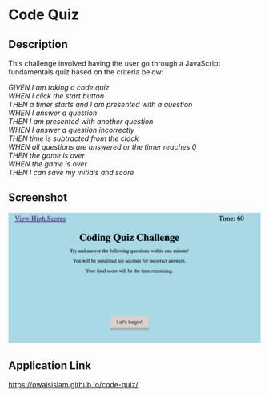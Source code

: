 # Code Quiz

## Description
This challenge involved having the user go through a JavaScript fundamentals quiz based on the criteria below:

*GIVEN I am taking a code quiz*  
*WHEN I click the start button*  
*THEN a timer starts and I am presented with a question*  
*WHEN I answer a question*  
*THEN I am presented with another question*  
*WHEN I answer a question incorrectly*  
*THEN time is subtracted from the clock*  
*WHEN all questions are answered or the timer reaches 0*  
*THEN the game is over*  
*WHEN the game is over*  
*THEN I can save my initials and score*  

## Screenshot
![webpage screenshot](./assets/images/webpage-screenshot.png)

## Application Link
https://owaisislam.github.io/code-quiz/